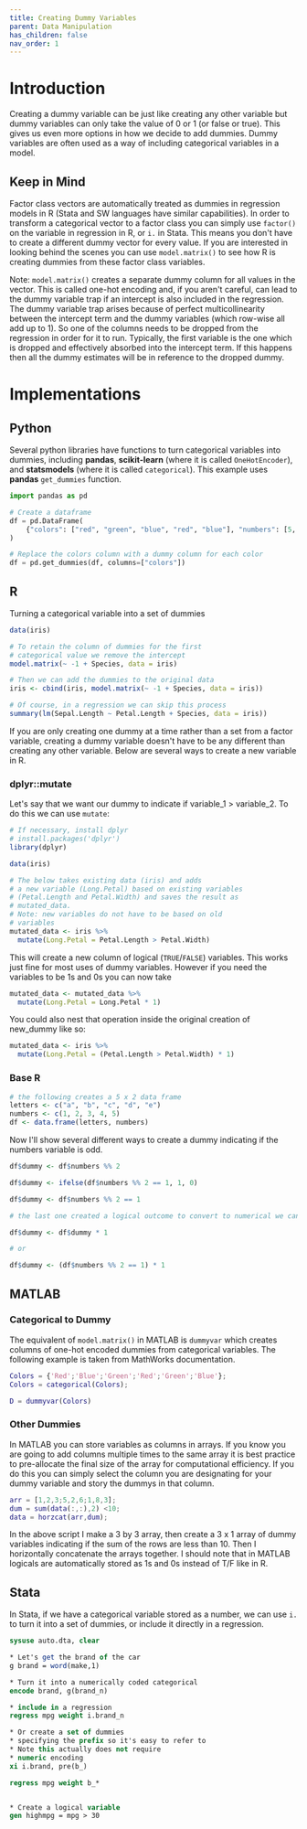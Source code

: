 ```yaml
---
title: Creating Dummy Variables
parent: Data Manipulation
has_children: false
nav_order: 1
---
```


# Introduction

Creating a dummy variable can be just like creating any other variable but dummy variables can only take the value of 0 or 1 (or false or true). This gives us even more options in how we decide to add dummies. Dummy variables are often used as a way of including categorical variables in a model.

## Keep in Mind

Factor class vectors are automatically treated as dummies in regression models in R (Stata and SW languages have similar capabilities). In order to transform a categorical vector to a factor class you can simply use `factor()` on the variable in regression in R, or `i.` in Stata. This means you don't have to create a different dummy vector for every value. If you are interested in looking behind the scenes you can use `model.matrix()` to see how R is creating dummies from these factor class variables.

Note: `model.matrix()` creates a separate dummy column for all values in the vector. This is called one-hot encoding and, if you aren't careful, can lead to the dummy variable trap if an intercept is also included in the regression. The dummy variable trap arises because of perfect multicollinearity between the intercept term and the dummy variables (which row-wise all add up to 1). So one of the columns needs to be dropped from the regression in order for it to run. Typically, the first variable is the one which is dropped and effectively absorbed into the intercept term. If this happens then all the dummy estimates will be in reference to the dropped dummy.

# Implementations

## Python

Several python libraries have functions to turn categorical variables into dummies, including **pandas**, **scikit-learn** (where it is called `OneHotEncoder`), and **statsmodels** (where it is called `categorical`). This example uses **pandas** `get_dummies` function.

```python
import pandas as pd

# Create a dataframe
df = pd.DataFrame(
    {"colors": ["red", "green", "blue", "red", "blue"], "numbers": [5, 13, 1, 7, 5]}
)

# Replace the colors column with a dummy column for each color
df = pd.get_dummies(df, columns=["colors"])

```

## R

Turning a categorical variable into a set of dummies

```r
data(iris)

# To retain the column of dummies for the first
# categorical value we remove the intercept
model.matrix(~ -1 + Species, data = iris)

# Then we can add the dummies to the original data
iris <- cbind(iris, model.matrix(~ -1 + Species, data = iris))

# Of course, in a regression we can skip this process
summary(lm(Sepal.Length ~ Petal.Length + Species, data = iris))

```

If you are only creating one dummy at a time rather than a set from a factor variable, creating a dummy variable doesn't have to be any different than creating any other variable. Below are several ways to create a new variable in R.

### dplyr::mutate

Let's say that we want our dummy to indicate if variable_1 > variable_2. To do this we can use `mutate`:

```r
# If necessary, install dplyr
# install.packages('dplyr')
library(dplyr)

data(iris)

# The below takes existing data (iris) and adds
# a new variable (Long.Petal) based on existing variables
# (Petal.Length and Petal.Width) and saves the result as
# mutated_data.
# Note: new variables do not have to be based on old
# variables
mutated_data <- iris %>%
  mutate(Long.Petal = Petal.Length > Petal.Width)

```

This will create a new column of logical (`TRUE`/`FALSE`) variables. This works just fine for most uses of dummy variables. However if you need the variables to be 1s and 0s you can now take

```r
mutated_data <- mutated_data %>%
  mutate(Long.Petal = Long.Petal * 1)

```

You could also nest that operation inside the original creation of new_dummy like so:

```r
mutated_data <- iris %>%
  mutate(Long.Petal = (Petal.Length > Petal.Width) * 1)

```

### Base R

```r
# the following creates a 5 x 2 data frame
letters <- c("a", "b", "c", "d", "e")
numbers <- c(1, 2, 3, 4, 5)
df <- data.frame(letters, numbers)

```

Now I'll show several different ways to create a dummy indicating if the numbers variable is odd.

```r
df$dummy <- df$numbers %% 2

df$dummy <- ifelse(df$numbers %% 2 == 1, 1, 0)

df$dummy <- df$numbers %% 2 == 1

# the last one created a logical outcome to convert to numerical we can either

df$dummy <- df$dummy * 1

# or

df$dummy <- (df$numbers %% 2 == 1) * 1

```

## MATLAB

### Categorical to Dummy

The equivalent of `model.matrix()` in MATLAB is `dummyvar` which creates columns of one-hot encoded dummies from categorical variables. The following example is taken from MathWorks documentation.

```matlab
Colors = {'Red';'Blue';'Green';'Red';'Green';'Blue'};
Colors = categorical(Colors);

D = dummyvar(Colors)
```

### Other Dummies

In MATLAB you can store variables as columns in arrays. If you know you are going to add columns multiple times to the same array it is best practice to pre-allocate the final size of the array for computational efficiency. If you do this you can simply select the column you are designating for your dummy variable and story the dummys in that column.

```matlab
arr = [1,2,3;5,2,6;1,8,3];
dum = sum(data(:,:),2) <10;
data = horzcat(arr,dum);
```
In the above script I make a 3 by 3 array, then create a 3 x 1 array of dummy variables indicating if the sum of the rows are less than 10. Then I horizontally concatenate the arrays together. I should note that in MATLAB logicals are automatically stored as 1s and 0s instead of T/F like in R.

## Stata

In Stata, if we have a categorical variable stored as a number, we can use `i.` to turn it into a set of dummies, or include it directly in a regression.

```stata
sysuse auto.dta, clear

* Let's get the brand of the car
g brand = word(make,1)

* Turn it into a numerically coded categorical
encode brand, g(brand_n)

* include in a regression
regress mpg weight i.brand_n

* Or create a set of dummies
* specifying the prefix so it's easy to refer to
* Note this actually does not require
* numeric encoding
xi i.brand, pre(b_)

regress mpg weight b_*


* Create a logical variable
gen highmpg = mpg > 30
```
